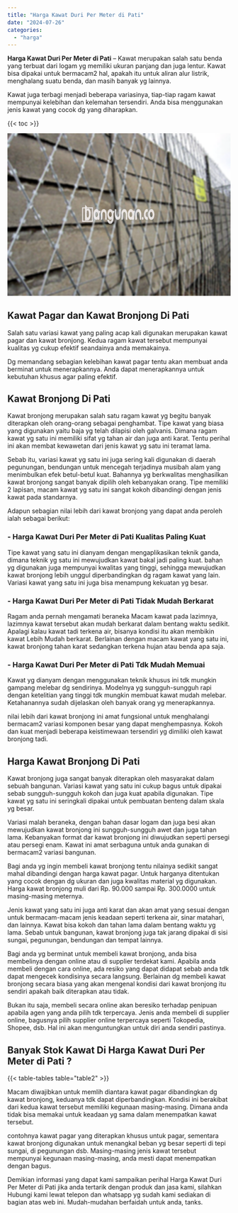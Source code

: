 ```yaml
---
title: "Harga Kawat Duri Per Meter di Pati"
date: "2024-07-26"
categories: 
  - "harga"
---
```


**Harga Kawat Duri Per Meter di Pati** – Kawat merupakan salah satu benda yang terbuat dari logam yg memiliki ukuran panjang dan juga lentur. Kawat bisa dipakai untuk bermacam2 hal, apakah itu untuk aliran alur listrik, menghalang suatu benda, dan masih banyak yg lainnya.

Kawat juga terbagi menjadi beberapa variasinya, tiap-tiap ragam kawat mempunyai kelebihan dan kelemahan tersendiri. Anda bisa menggunakan jenis kawat yang cocok dg yang diharapkan.

{{< toc >}}

![Harga Kawat Duri Per Meter di Pati](/images/jual-kawat-murah34.png)

## Kawat Pagar dan Kawat Bronjong Di Pati

Salah satu variasi kawat yang paling acap kali digunakan merupakan kawat pagar dan kawat bronjong. Kedua ragam kawat tersebut mempunyai kualitas yg cukup efektif seandainya anda memakainya.

Dg memandang sebagian kelebihan kawat pagar tentu akan membuat anda berminat untuk menerapkannya. Anda dapat menerapkannya untuk kebutuhan khusus agar paling efektif.

## Kawat Bronjong Di Pati

Kawat bronjong merupakan salah satu ragam kawat yg begitu banyak diterapkan oleh orang-orang sebagai penghambat. Tipe kawat yang biasa yang digunakan yaitu baja yg telah dilapisi oleh galvanis. Dimana ragam kawat yg satu ini memiliki sifat yg tahan air dan juga anti karat. Tentu perihal ini akan membat kewawetan dari jenis kawat yg satu ini teramat lama.

Sebab itu, variasi kawat yg satu ini juga sering kali digunakan di daerah pegunungan, bendungan untuk mencegah terjadinya musibah alam yang menimbulkan efek betul-betul kuat. Bahannya yg berkwalitas menghasilkan kawat bronjong sangat banyak dipilih oleh kebanyakan orang. Tipe memiliki 2 lapisan, macam kawat yg satu ini sangat kokoh dibandingi dengan jenis kawat pada standarnya.

Adapun sebagian nilai lebih dari kawat bronjong yang dapat anda peroleh ialah sebagai berikut:

### \- Harga Kawat Duri Per Meter di Pati Kualitas Paling Kuat

Tipe kawat yang satu ini dianyam dengan mengaplikasikan teknik ganda, dimana teknik yg satu ini mewujudkan kawat bakal jadi paling kuat. bahan yg digunakan juga mempunyai kwalitas yang tinggi, sehingga mewujudkan kawat bronjong lebih unggul diperbandingkan dg ragam kawat yang lain. Variasi kawat yang satu ini juga bisa menampung kekuatan yg besar.

### \- Harga Kawat Duri Per Meter di Pati Tidak Mudah Berkarat

Ragam anda pernah mengamati beraneka Macam kawat pada lazimnya, lazimnya kawat tersebut akan mudah berkarat dalam bentang waktu sedikit. Apalagi kalau kawat tadi terkena air, bisanya kondisi itu akan membikin kawat Lebih Mudah berkarat. Berlainan dengan macam kawat yang satu ini, kawat bronjong tahan karat sedangkan terkena hujan atau benda apa saja.

### \- Harga Kawat Duri Per Meter di Pati Tdk Mudah Memuai

Kawat yg dianyam dengan menggunakan teknik khusus ini tdk mungkin gampang melebar dg sendirinya. Modelnya yg sungguh-sungguh rapi dengan ketelitian yang tinggi tdk mungkin membuat kawat mudah melebar. Ketahanannya sudah dijelaskan oleh banyak orang yg menerapkannya.

nilai lebih dari kawat bronjong ini amat fungsional untuk menghalangi bermacam2 variasi komponen besar yang dapat menghempasnya. Kokoh dan kuat menjadi beberapa keistimewaan tersendiri yg dimiliki oleh kawat bronjong tadi.

## Harga Kawat Bronjong Di Pati

Kawat bronjong juga sangat banyak diterapkan oleh masyarakat dalam sebuah bangunan. Variasi kawat yang satu ini cukup bagus untuk dipakai sebab sungguh-sungguh kokoh dan juga kuat apabila digunakan. Tipe kawat yg satu ini seringkali dipakai untuk pembuatan benteng dalam skala yg besar.

Variasi malah beraneka, dengan bahan dasar logam dan juga besi akan mewujudkan kawat bronjong ini sungguh-sungguh awet dan juga tahan lama. Kebanyakan format dar kawat bronjong ini diwujudkan seperti persegi atau persegi enam. Kawat ini amat serbaguna untuk anda gunakan di bermacam2 variasi bangunan.

Bagi anda yg ingin membeli kawat bronjong tentu nilainya sedikit sangat mahal dibandingi dengan harga kawat pagar. Untuk harganya ditentukan yang cocok dengan dg ukuran dan juga kwalitas material yg digunakan. Harga kawat bronjong muli dari Rp. 90.000 sampai Rp. 300.0000 untuk masing-masing meternya.

Jenis kawat yang satu ini juga anti karat dan akan amat yang sesuai dengan untuk bermacam-macam jenis keadaan seperti terkena air, sinar matahari, dan lainnya. Kawat bisa kokoh dan tahan lama dalam bentang waktu yg lama. Sebab untuk bangunan, kawat bronjong juga tak jarang dipakai di sisi sungai, pegunungan, bendungan dan tempat lainnya.

Bagi anda yg berminat untuk membeli kawat bronjong, anda bisa membelinya dengan online atau di supplier terdekat kami. Apabila anda membeli dengan cara online, ada resiko yang dapat didapat sebab anda tdk dapat mengecek kondisinya secara langsung. Berlainan dg membeli kawat bronjong secara biasa yang akan mengenal kondisi dari kawat bronjong itu sendiri apakah baik diterapkan atau tidak.

Bukan itu saja, membeli secara online akan beresiko terhadap penipuan apabila agen yang anda pilih tdk terpercaya. Jenis anda membeli di supplier online, bagusnya pilih supplier online terpercaya seperti Tokopedia, Shopee, dsb. Hal ini akan menguntungkan untuk diri anda sendiri pastinya.

## Banyak Stok Kawat Di Harga Kawat Duri Per Meter di Pati ?

{{< table-tables table="table2" >}}

Macam diwajibkan untuk memlih diantara kawat pagar dibandingkan dg kawat bronjong, keduanya tdk dapat diperbandingkan. Kondisi ini berakibat dari kedua kawat tersebut memiliki kegunaan masing-masing. Dimana anda tidak bisa memakai untuk keadaan yg sama dalam menempatkan kawat tersebut.

contohnya kawat pagar yang diterapkan khusus untuk pagar, sementara kawat bronjong digunakan untuk menangkal beban yg besar seperti di tepi sungai, di pegunungan dsb. Masing-masing jenis kawat tersebut mempunyai kegunaan masing-masing, anda mesti dapat menempatkan dengan bagus.

Demikian informasi yang dapat kami sampaikan perihal Harga Kawat Duri Per Meter di Pati jika anda tertarik dengan produk dan jasa kami, silahkan Hubungi kami lewat telepon dan whatsapp yg sudah kami sediakan di bagian atas web ini. Mudah-mudahan berfaidah untuk anda, tanks.
